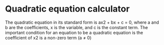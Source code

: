 # Quadratic equation calculator
The quadratic equation in its standard form is ax2 + bx + c = 0, where a and b are the coefficients, x is the variable, and c is the constant term. The important condition for an equation to be a quadratic equation is the coefficient of x2 is a non-zero term (a ≠ 0)
